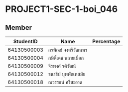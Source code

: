 # PROJECT1-SEC-1-boi_046
## Member
| StudentID | Name | Percentage
|-----------|------|------------
| 64130500003 | กรพิณธ์ จงศรีวัฒนพร |
| 64130500004 | กษิดิ์เดช พลายเผือก |
| 64130500009 | จิรพงศ์ รติวัฒน์ |
| 64130500012 | ชนาธิป บุพพัณหสมัย |
|	64130500018 | ณวรรธน์ ศรีสะอาด |
